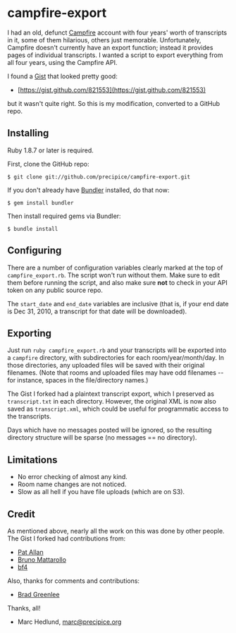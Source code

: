 # campfire-export #

I had an old, defunct [Campfire](http://campfirenow.com/) account with four 
years' worth of transcripts in it, some of them hilarious, others just 
memorable. Unfortunately, Campfire doesn't currently have an export function;
instead it provides pages of individual transcripts. I wanted a script to
export everything from all four years, using the Campfire API.

I found a [Gist](https://gist.github.com) that looked pretty good:

* [https://gist.github.com/821553](https://gist.github.com/821553)

but it wasn't quite right. So this is my modification, converted to a GitHub
repo.

## Installing ##

Ruby 1.8.7 or later is required.

First, clone the GitHub repo:

    $ git clone git://github.com/precipice/campfire-export.git

If you don't already have [Bundler](http://gembundler.com/) installed, do that
now:

    $ gem install bundler

Then install required gems via Bundler:

    $ bundle install

## Configuring ##

There are a number of configuration variables clearly marked at the top of
`campfire_export.rb`. The script won't run without them. Make sure to edit
them before running the script, and also make sure **not** to check in your API
token on any public source repo.

The `start_date` and `end_date` variables are inclusive (that is, if your
end date is Dec 31, 2010, a transcript for that date will be downloaded).

## Exporting ##

Just run `ruby campfire_export.rb` and your transcripts will be exported 
into a `campfire` directory, with subdirectories for each room/year/month/day. 
In those directories, any uploaded files will be saved with their original
filenames. (Note that rooms and uploaded files may have odd filenames -- for
instance, spaces in the file/directory names.)

The Gist I forked had a plaintext transcript export, which I preserved as
`transcript.txt` in each directory. However, the original XML is now also
saved as `transcript.xml`, which could be useful for programmatic access to
the transcripts.

Days which have no messages posted will be ignored, so the resulting directory
structure will be sparse (no messages == no directory).

## Limitations ##

* No error checking of almost any kind.
* Room name changes are not noticed.
* Slow as all hell if you have file uploads (which are on S3).

## Credit ##

As mentioned above, nearly all the work on this was done by other people. The
Gist I forked had contributions from:

* [Pat Allan](https://github.com/freelancing-god)
* [Bruno Mattarollo](https://github.com/bruno)
* [bf4](https://github.com/bf4)

Also, thanks for comments and contributions:

* [Brad Greenlee](https://github.com/bgreenlee)

Thanks, all!

- Marc Hedlund, marc@precipice.org